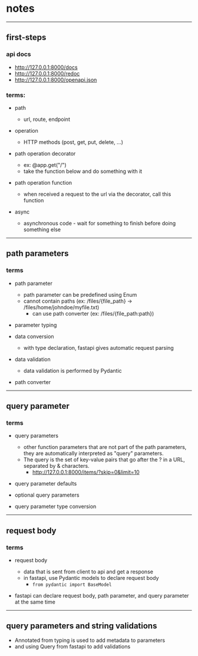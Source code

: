 # notes




---

## first-steps

### api docs

- http://127.0.0.1:8000/docs
- http://127.0.0.1:8000/redoc
- http://127.0.0.1:8000/openapi.json

### terms:

- path 
    - url, route, endpoint

- operation
    - HTTP methods (post, get, put, delete, ...)

- path operation decorator
    - ex: @app.get("/")
    - take the function below and do something with it

- path operation function
    - when received a request to the url via the decorator, call this function

- async
    - asynchronous code - wait for something to finish before doing something else

---

## path parameters

### terms

- path parameter
    - path parameter can be predefined using Enum
    - cannot contain paths (ex: /files/{file_path} -> /files/home/johndoe/myfile.txt)
        - can use path converter (ex: /files/{file_path:path})

- parameter typing 

- data conversion
    - with type declaration, fastapi gives automatic request parsing

- data validation
    - data validation is performed by Pydantic

- path converter

---

## query parameter


### terms 

- query parameters
    - other function parameters that are not part of the path parameters, they are automatically interpreted as "query" parameters.
    - The query is the set of key-value pairs that go after the ? in a URL, separated by & characters.
        - http://127.0.0.1:8000/items/?skip=0&limit=10

- query parameter defaults

- optional query parameters

- query parameter type conversion

---

## request body

### terms 

- request body 
    - data that is sent from client to api and get a response
    - in fastapi, use Pydantic models to declare request body
        - `from pydantic import BaseModel`

- fastapi can declare request body, path parameter, and query parameter at the same time

---

## query parameters and string validations

- Annotated from typing is used to add metadata to parameters 
- and using Query from fastapi to add validations






















